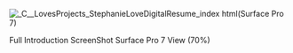 
![_C__LovesProjects_StephanieLoveDigitalResume_index html(Surface Pro 7)](https://github.com/StephanieLove1/StephanieLoveDigitalResume/assets/139500910/bc8928db-b0f6-4a8d-a8e1-b55727822e47)


Full Introduction ScreenShot Surface Pro 7 View (70%)
